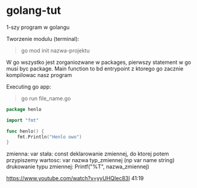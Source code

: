 # golang-tut
1-szy program w golangu

Tworzenie modulu (terminal):
>go mod init nazwa-projektu

W go wszystko jest zorganiozwane w packages, pierwszy statement w go musi byc package.
Main function to bd entrypoint z ktorego go zacznie kompilowac nasz program

Executing go app:
>go run file_name.go

```go
package henlo

import "fmt"

func henlo() {
	fmt.Println("Henlo owo")
}
```

zmienna: var
stała: const
deklarowanie zmiennej, do ktorej potem przypiszemy wartosc: var nazwa typ_zmiennej (np var name string)
drukowanie typu zmiennej: Printf("%T", nazwa_zmiennej)

https://www.youtube.com/watch?v=yyUHQIec83I
41:19